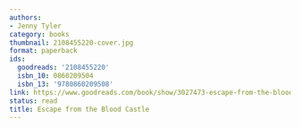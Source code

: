 ```yaml
---
authors:
- Jenny Tyler
category: books
thumbnail: 2108455220-cover.jpg
format: paperback
ids:
  goodreads: '2108455220'
  isbn_10: 0860209504
  isbn_13: '9780860209508'
link: https://www.goodreads.com/book/show/3027473-escape-from-the-blood-castle
status: read
title: Escape from the Blood Castle
---
```

